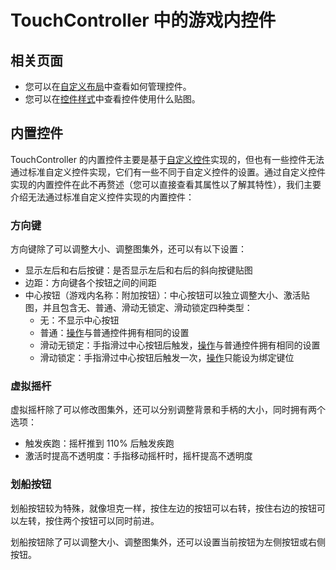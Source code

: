 # TouchController 中的游戏内控件

## 相关页面

- 您可以在[自定义布局](../GUI/设置界面/子页面/布局/自定义控件布局)中查看如何管理控件。
- 您可以在[控件样式](../控件/控件样式)中查看控件使用什么贴图。

## 内置控件

TouchController 的内置控件主要是基于[自定义控件](../机制/自定义控件)实现的，但也有一些控件无法通过标准自定义控件实现，它们有一些不同于自定义控件的设置。通过自定义控件实现的内置控件在此不再赘述（您可以直接查看其属性以了解其特性），我们主要介绍无法通过标准自定义控件实现的内置控件：

### 方向键

方向键除了可以调整大小、调整图集外，还可以有以下设置：

- 显示左后和右后按键：是否显示左后和右后的斜向按键贴图
- 边距：方向键各个按钮之间的间距
- 中心按钮（游戏内名称：附加按钮）：中心按钮可以独立调整大小、激活贴图，并且包含无、普通、滑动无锁定、滑动锁定四种类型：
  - 无：不显示中心按钮
  - 普通：[操作](../机制/自定义控件.md#操作)与普通控件拥有相同的设置
  - 滑动无锁定：手指滑过中心按钮后触发，[操作](../机制/自定义控件.md#操作)与普通控件拥有相同的设置
  - 滑动锁定：手指滑过中心按钮后触发一次，[操作](../机制/自定义控件.md#操作)只能设为绑定键位

### 虚拟摇杆

虚拟摇杆除了可以修改图集外，还可以分别调整背景和手柄的大小，同时拥有两个选项：

- 触发疾跑：摇杆推到 110% 后触发疾跑
- 激活时提高不透明度：手指移动摇杆时，摇杆提高不透明度

### 划船按钮

划船按钮较为特殊，就像坦克一样，按住左边的按钮可以右转，按住右边的按钮可以左转，按住两个按钮可以同时前进。

划船按钮除了可以调整大小、调整图集外，还可以设置当前按钮为左侧按钮或右侧按钮。
